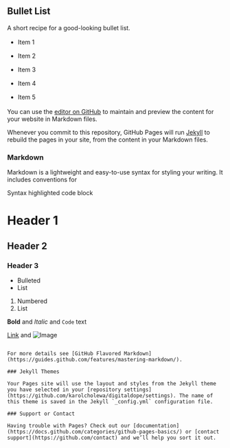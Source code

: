 ## Bullet List
A short recipe for a good-looking bullet list.
  <ul style="margin:0; margin-left: 25px; padding:0;">
  <li style="line-height: 22px; margin-bottom: 10px">Item 1</li>
  <li style="line-height: 22px; margin-bottom: 10px">Item 2</li>
  <li style="line-height: 22px; margin-bottom: 10px">Item 3</li>
  <li style="line-height: 22px; margin-bottom: 10px">Item 4</li>
  <li style="line-height: 22px; margin-bottom: 10px">Item 5</li>
  </ul>




You can use the [editor on GitHub](https://github.com/karolcholewa/digitaldope/edit/gh-pages/index.md) to maintain and preview the content for your website in Markdown files.

Whenever you commit to this repository, GitHub Pages will run [Jekyll](https://jekyllrb.com/) to rebuild the pages in your site, from the content in your Markdown files.

### Markdown

Markdown is a lightweight and easy-to-use syntax for styling your writing. It includes conventions for

Syntax highlighted code block

# Header 1
## Header 2
### Header 3

- Bulleted
- List

1. Numbered
2. List

**Bold** and _Italic_ and `Code` text

[Link](url) and ![Image](src)
```

For more details see [GitHub Flavored Markdown](https://guides.github.com/features/mastering-markdown/).

### Jekyll Themes

Your Pages site will use the layout and styles from the Jekyll theme you have selected in your [repository settings](https://github.com/karolcholewa/digitaldope/settings). The name of this theme is saved in the Jekyll `_config.yml` configuration file.

### Support or Contact

Having trouble with Pages? Check out our [documentation](https://docs.github.com/categories/github-pages-basics/) or [contact support](https://github.com/contact) and we’ll help you sort it out.
